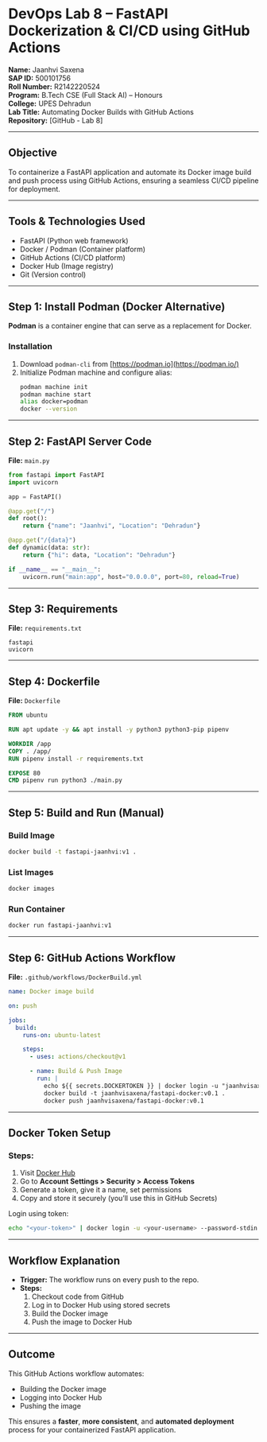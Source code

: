 # DevOps Lab 8 – FastAPI Dockerization & CI/CD using GitHub Actions

**Name:** Jaanhvi Saxena  
**SAP ID:** 500101756  
**Roll Number:** R2142220524  
**Program:** B.Tech CSE (Full Stack AI) – Honours  
**College:** UPES Dehradun  
**Lab Title:** Automating Docker Builds with GitHub Actions  
**Repository:** [GitHub - Lab 8]

---

## Objective

To containerize a FastAPI application and automate its Docker image build and push process using GitHub Actions, ensuring a seamless CI/CD pipeline for deployment.

---

## Tools & Technologies Used

- FastAPI (Python web framework)
- Docker / Podman (Container platform)
- GitHub Actions (CI/CD platform)
- Docker Hub (Image registry)
- Git (Version control)

---

## Step 1: Install Podman (Docker Alternative)

**Podman** is a container engine that can serve as a replacement for Docker.

### Installation

1. Download `podman-cli` from [https://podman.io](https://podman.io/)
2. Initialize Podman machine and configure alias:
   ```bash
   podman machine init
   podman machine start
   alias docker=podman
   docker --version
   ```

---

## Step 2: FastAPI Server Code

**File:** `main.py`

```python
from fastapi import FastAPI
import uvicorn

app = FastAPI()

@app.get("/")
def root():
    return {"name": "Jaanhvi", "Location": "Dehradun"}

@app.get("/{data}")
def dynamic(data: str):
    return {"hi": data, "Location": "Dehradun"}

if __name__ == "__main__":
    uvicorn.run("main:app", host="0.0.0.0", port=80, reload=True)
```

---

## Step 3: Requirements

**File:** `requirements.txt`

```
fastapi
uvicorn
```

---

## Step 4: Dockerfile

**File:** `Dockerfile`

```dockerfile
FROM ubuntu

RUN apt update -y && apt install -y python3 python3-pip pipenv

WORKDIR /app
COPY . /app/
RUN pipenv install -r requirements.txt

EXPOSE 80
CMD pipenv run python3 ./main.py
```

---

## Step 5: Build and Run (Manual)

### Build Image
```bash
docker build -t fastapi-jaanhvi:v1 .
```

### List Images
```bash
docker images
```

### Run Container
```bash
docker run fastapi-jaanhvi:v1
```

---

## Step 6: GitHub Actions Workflow

**File:** `.github/workflows/DockerBuild.yml`

```yaml
name: Docker image build

on: push

jobs:
  build:
    runs-on: ubuntu-latest

    steps:
      - uses: actions/checkout@v1

      - name: Build & Push Image
        run: |
          echo ${{ secrets.DOCKERTOKEN }} | docker login -u "jaanhvisaxena" --password-stdin
          docker build -t jaanhvisaxena/fastapi-docker:v0.1 .
          docker push jaanhvisaxena/fastapi-docker:v0.1
```

---

## Docker Token Setup

### Steps:

1. Visit [Docker Hub](https://hub.docker.com)
2. Go to **Account Settings > Security > Access Tokens**
3. Generate a token, give it a name, set permissions
4. Copy and store it securely (you’ll use this in GitHub Secrets)

Login using token:
```bash
echo "<your-token>" | docker login -u <your-username> --password-stdin
```

---

## Workflow Explanation

- **Trigger:** The workflow runs on every push to the repo.
- **Steps:**
  1. Checkout code from GitHub
  2. Log in to Docker Hub using stored secrets
  3. Build the Docker image
  4. Push the image to Docker Hub

---

## Outcome

This GitHub Actions workflow automates:
- Building the Docker image
- Logging into Docker Hub
- Pushing the image

This ensures a **faster**, **more consistent**, and **automated deployment** process for your containerized FastAPI application.
